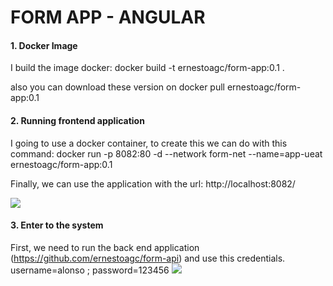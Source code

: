 # FORM APP - ANGULAR

#### **1.  Docker Image**
I build the image docker: docker build -t ernestoagc/form-app:0.1 .

also you can download these version on 
docker pull ernestoagc/form-app:0.1

#### **2. Running frontend application**
I going to use a docker container, to create this we can do with this command:
docker run -p 8082:80 -d  --network form-net  --name=app-ueat ernestoagc/form-app:0.1

Finally, we can use the application with the url: http://localhost:8082/

![](https://i.imgur.com/RAc13O2.jpg)


#### **3. Enter to the system**
First, we need to run the back end application (https://github.com/ernestoagc/form-api) and use this credentials. username=alonso ; password=123456
![](https://i.imgur.com/Bi3tR9C.jpg)
